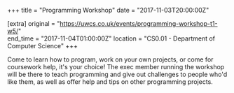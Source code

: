 +++
title = "Programming Workshop"
date = "2017-11-03T20:00:00Z"

[extra]
original = "https://uwcs.co.uk/events/programming-workshop-t1-w5/"    
end_time = "2017-11-04T01:00:00Z"
location = "CS0.01 - Department of Computer Science"
+++

Come to learn how to program, work on your own projects, or come for coursework help, it's your choice\! The exec member running the workshop will be there to teach programming and give out challenges to people who'd like them, as well as offer help and tips on other programming projects.

